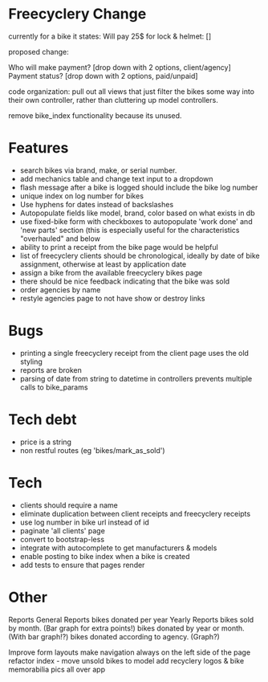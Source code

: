 # Freecyclery Change
currently for a bike it states:
Will pay 25$ for lock & helmet: []

proposed change:

Who will make payment? [drop down with 2 options, client/agency]
Payment status? [drop down with 2 options, paid/unpaid]

code organization: pull out all views that just filter the bikes some
way into their own controller, rather than cluttering up model
controllers. 

remove bike_index functionality because its unused.

# Features 
- search bikes via brand, make, or serial number.
- add mechanics table and change text input to a dropdown
- flash message after a bike is logged should include the bike log
  number
- unique index on log number for bikes
- Use hyphens for dates instead of backslashes
- Autopopulate fields like model, brand, color based on what exists in
  db
- use fixed-bike form with checkboxes to autopopulate 'work done' and
  'new parts' section (this is especially useful for the characteristics
"overhauled" and below
- ability to print a receipt from the bike page would be helpful
- list of freecyclery clients should be chronological, ideally by date
  of bike assignment, otherwise at least by application date
- assign a bike from the available freecyclery bikes page
- there should be nice feedback indicating that the bike was sold
- order agencies by name
- restyle agencies page to not have show or destroy links

# Bugs
- printing a single freecyclery receipt from the client page uses the
  old styling
- reports are broken
- parsing of date from string to datetime in controllers prevents
  multiple calls to bike_params

# Tech debt
- price is a string
- non restful routes (eg 'bikes/mark_as_sold')

# Tech
- clients should require a name
- eliminate duplication between client receipts and freecyclery receipts
- use log number in bike url instead of id
- paginate 'all clients' page
- convert to bootstrap-less
- integrate with autocomplete to get manufacturers & models
- enable posting to bike index when a bike is created
- add tests to ensure that pages render

# Other
Reports
  General Reports
    bikes donated per year
  Yearly Reports
    bikes sold by month. (Bar graph for extra points!)
    bikes donated by year or month. (With bar graph!?)
    bikes donated according to agency. (Graph?)

Improve form layouts
make navigation always on the left side of the page
refactor index - move unsold bikes to model
add recyclery logos & bike memorabilia pics all over app
